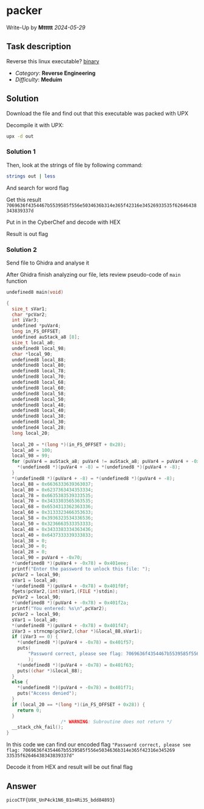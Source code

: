 # packer
Write-Up by **Mttttt** *2024-05-29*

## Task description
Reverse this linux executable? [binary](https://artifacts.picoctf.net/c_titan/20/out)

- *Category*: **Reverse Engineering**
- *Difficulty*: **Meduim**

## Solution
Download the file and find out that this executable was packed with UPX

Decompile it with UPX:
```bash
upx -d out
```

### Solution 1
Then, look at the strings of file by following command:
```bash
strings out | less
```

And search for word flag

Get this result
`7069636f4354467b5539585f556e5034636b314e365f42316e34526933535f62646438343839337d`

Put in in the CyberChef and decode with HEX

Result is out flag

### Solution 2
Send file to Ghidra and analyse it

After Ghidra finish analyzing our file, lets review pseudo-code of `main` function

```C
undefined8 main(void)

{
  size_t sVar1;
  char *pcVar2;
  int iVar3;
  undefined *puVar4;
  long in_FS_OFFSET;
  undefined auStack_a8 [8];
  size_t local_a0;
  undefined8 local_98;
  char *local_90;
  undefined8 local_88;
  undefined8 local_80;
  undefined8 local_78;
  undefined8 local_70;
  undefined8 local_68;
  undefined8 local_60;
  undefined8 local_58;
  undefined8 local_50;
  undefined8 local_48;
  undefined8 local_40;
  undefined8 local_38;
  undefined8 local_30;
  undefined4 local_28;
  long local_20;
  
  local_20 = *(long *)(in_FS_OFFSET + 0x28);
  local_a0 = 100;
  local_98 = 99;
  for (puVar4 = auStack_a8; puVar4 != auStack_a8; puVar4 = puVar4 + -0x1000) {
    *(undefined8 *)(puVar4 + -8) = *(undefined8 *)(puVar4 + -8);
  }
  *(undefined8 *)(puVar4 + -8) = *(undefined8 *)(puVar4 + -8);
  local_88 = 0x6636333639363037;
  local_80 = 0x6237363434353334;
  local_78 = 0x6635383539333535;
  local_70 = 0x3433303565363535;
  local_68 = 0x6534313362363336;
  local_60 = 0x3133323466353633;
  local_58 = 0x3936323534336536;
  local_50 = 0x3236663533353333;
  local_48 = 0x3433383334363436;
  local_40 = 0x6437333339333833;
  local_38 = 0;
  local_30 = 0;
  local_28 = 0;
  local_90 = puVar4 + -0x70;
  *(undefined8 *)(puVar4 + -0x78) = 0x401eee;
  printf("Enter the password to unlock this file: ");
  pcVar2 = local_90;
  sVar1 = local_a0;
  *(undefined8 *)(puVar4 + -0x78) = 0x401f0f;
  fgets(pcVar2,(int)sVar1,(FILE *)stdin);
  pcVar2 = local_90;
  *(undefined8 *)(puVar4 + -0x78) = 0x401f2a;
  printf("You entered: %s\n",pcVar2);
  pcVar2 = local_90;
  sVar1 = local_a0;
  *(undefined8 *)(puVar4 + -0x78) = 0x401f47;
  iVar3 = strncmp(pcVar2,(char *)&local_88,sVar1);
  if (iVar3 == 0) {
    *(undefined8 *)(puVar4 + -0x78) = 0x401f57;
    puts(
        "Password correct, please see flag: 7069636f4354467b5539585f556e5034636b314e365f42316e345269 33535f62646438343839337d"
        );
    *(undefined8 *)(puVar4 + -0x78) = 0x401f63;
    puts((char *)&local_88);
  }
  else {
    *(undefined8 *)(puVar4 + -0x78) = 0x401f71;
    puts("Access denied");
  }
  if (local_20 == *(long *)(in_FS_OFFSET + 0x28)) {
    return 0;
  }
                    /* WARNING: Subroutine does not return */
  __stack_chk_fail();
}

```

In this code we can find our encoded flag
`"Password correct, please see flag: 7069636f4354467b5539585f556e5034636b314e365f42316e345269 33535f62646438343839337d"`

Decode it from HEX and result will be out final flag

## Answer
`picoCTF{U9X_UnP4ck1N6_B1n4Ri3S_bdd84893}`
